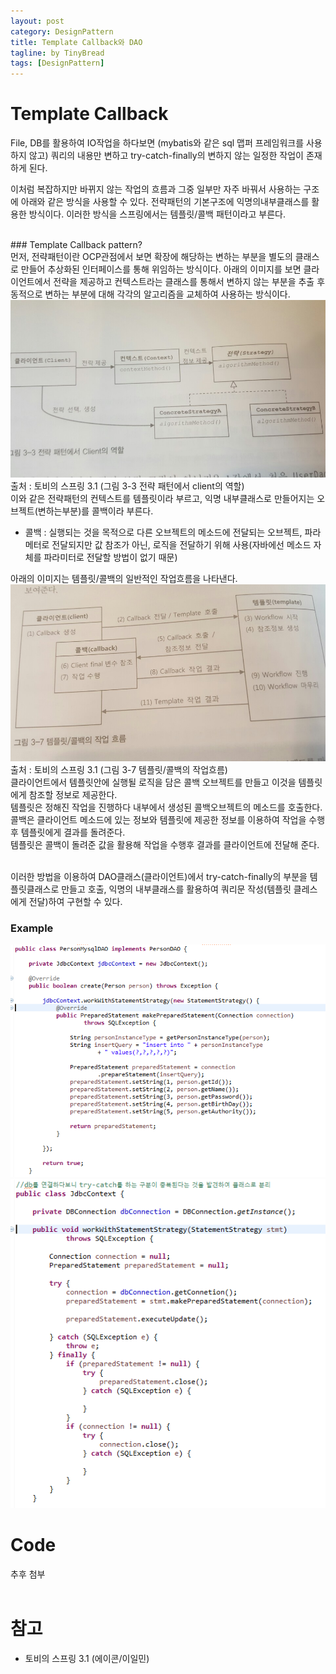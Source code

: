 ```yaml
---
layout: post
category: DesignPattern
title: Template Callback와 DAO
tagline: by TinyBread
tags: [DesignPattern]
---
```



<!--more-->

  
# Template Callback
File, DB를 활용하여 IO작업을 하다보면 (mybatis와 같은 sql 맵퍼 프레임워크를 사용하지 않고) 쿼리의 내용만 변하고 try-catch-finally의 변하지 않는 일정한 작업이 존재하게 된다.

이처럼 복잡하지만 바뀌지 않는 작업의 흐름과 그중 일부만 자주 바꿔서 사용하는 구조에 아래와 같은 방식을 사용할 수 있다.
전략패턴의 기본구조에 익명의내부클래스를 활용한 방식이다.
이러한 방식을 스프링에서는 템플릿/콜백 패턴이라고 부른다.

<br>
### Template Callback pattern? 
<br>
먼저, 전략패턴이란 OCP관점에서 보면 확장에 해당하는 변하는 부분을 별도의 클래스로 만들어 추상화된 인터페이스를 통해 위임하는 방식이다. 
아래의 이미지를 보면 클라이언트에서 전략을 제공하고 
컨텍스트라는 클래스를 통해서 변하지 않는 부분을 추출 후  동적으로 변하는 부분에 대해 각각의 알고리즘을 교체하여 사용하는 방식이다. 

<img src="/assets/themes/Snail/img/DesignPattern/TemplateCallback/strategyUML.jpg" alt="">
출처 : 토비의 스프링 3.1 (그림 3-3 전략 패턴에서 client의 역할)

<br>
이와 같은 전략패턴의 컨텍스트를 템플릿이라 부르고, 익명 내부클래스로 만들어지는 오브젝트(변하는부분)를 콜백이라 부른다.<br>

*  콜백 : 실행되는 것을 목적으로 다른 오브젝트의 메소드에 전달되는 오브젝트, 파라메터로 전달되지만 값 참조가 아닌, 로직을 전달하기 위해 사용(자바에선 메소드 자체를 파라미터로 전달할 방법이 없기 때문)

아래의 이미지는 템플릿/콜백의 일반적인 작업흐름을 나타낸다.
<img src="/assets/themes/Snail/img/DesignPattern/TemplateCallback/templateCallback.jpg" alt="">
출처 : 토비의 스프링 3.1 (그림 3-7 템플릿/콜백의 작업흐름)<br>
클라이언트에서 템플릿안에 실행될 로직을 담은 콜백 오브젝트를 만들고 이것을 템플릿에게 참조할 정보로 제공한다.<br>
템플릿은 정해진 작업을 진행하다 내부에서 생성된 콜백오브젝트의 메소드를 호출한다. 콜백은 클라이언트 메소드에 있는 정보와 템플릿에 제공한 정보를 이용하여 작업을 수행후 템플릿에게 결과를 돌려준다.<br>
템플릿은 콜백이 돌려준 값을 활용해 작업을 수행후 결과를 클라이언트에 전달해 준다.<br><br>

이러한 방법을 이용하여 DAO클래스(클라이언트)에서 try-catch-finally의 부분을 템플릿클래스로 만들고 호출, 익명의 내부클래스를 활용하여 쿼리문 작성(템플릿 클레스에게 전달)하여 구현할 수 있다. 

### Example       
<img src="/assets/themes/Snail/img/DesignPattern/TemplateCallback/client.PNG" alt="">
<img src="/assets/themes/Snail/img/DesignPattern/TemplateCallback/context.PNG" alt="">


<br>  

# Code  
추후 첨부  
<br>  

# 참고  
* 토비의 스프링 3.1 (에이콘/이일민) 